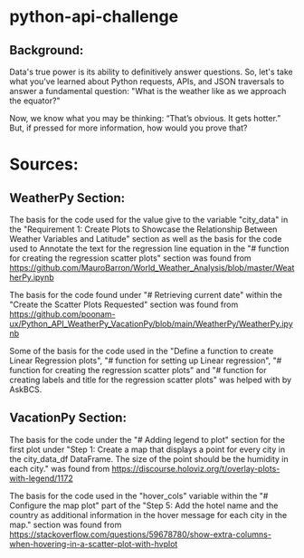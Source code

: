 # python-api-challenge
## **Background:**

Data's true power is its ability to definitively answer questions. So, let's take what you've learned about Python requests, APIs, and JSON traversals to answer a fundamental question: "What is the weather like as we approach the equator?"

Now, we know what you may be thinking: “That’s obvious. It gets hotter.” But, if pressed for more information, how would you prove that?

# **Sources:**
## **WeatherPy Section:**

The basis for the code used for the value give to the variable "city_data" in the "Requirement 1: Create Plots to Showcase the Relationship Between Weather Variables and Latitude" section as well as the basis for the code used to Annotate the text for the regression line equation in the "# function for creating the regression scatter plots" section was found from https://github.com/MauroBarron/World_Weather_Analysis/blob/master/WeatherPy.ipynb

The basis for the code found under "# Retrieving current date" within the "Create the Scatter Plots Requested" section was found from https://github.com/poonam-ux/Python_API_WeatherPy_VacationPy/blob/main/WeatherPy/WeatherPy.ipynb

Some of the basis for the code used in the "Define a function to create Linear Regression plots", "# function for setting up Linear regression", "# function for creating the regression scatter plots" and "# function for creating labels and title for the regression scatter plots" was helped with by AskBCS.

## **VacationPy Section:**

The basis for the code under the "# Adding legend to plot" section for the first plot under "Step 1: Create a map that displays a point for every city in the city_data_df DataFrame. The size of the point should be the humidity in each city." was found from https://discourse.holoviz.org/t/overlay-plots-with-legend/1172

The basis for the code used in the "hover_cols" variable within the "# Configure the map plot" part of the "Step 5: Add the hotel name and the country as additional information in the hover message for each city in the map." section was found from https://stackoverflow.com/questions/59678780/show-extra-columns-when-hovering-in-a-scatter-plot-with-hvplot